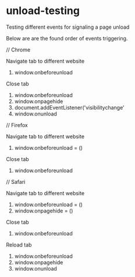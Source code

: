 # unload-testing
Testing different events for signaling a page unload

Below are are the found order of events triggering.

// Chrome

Navigate tab to different website
  1. window.onbeforeunload

Close tab
  1. window.onbeforeunload
  2. window.onpagehide
  3. document.addEventListener('visibilitychange'
  4. window.onunload

// Firefox

Navigate tab to different website
  1. window.onbeforeunload = ()

Close tab
  1. window.onbeforeunload

// Safari

Navigate tab to different website
  1. window.onbeforeunload = ()
  2. window.onpagehide = ()

Close tab
  1. window.onbeforeunload

Reload tab
  1. window.onbeforeunload
  2. window.onpagehide
  3. window.onunload
